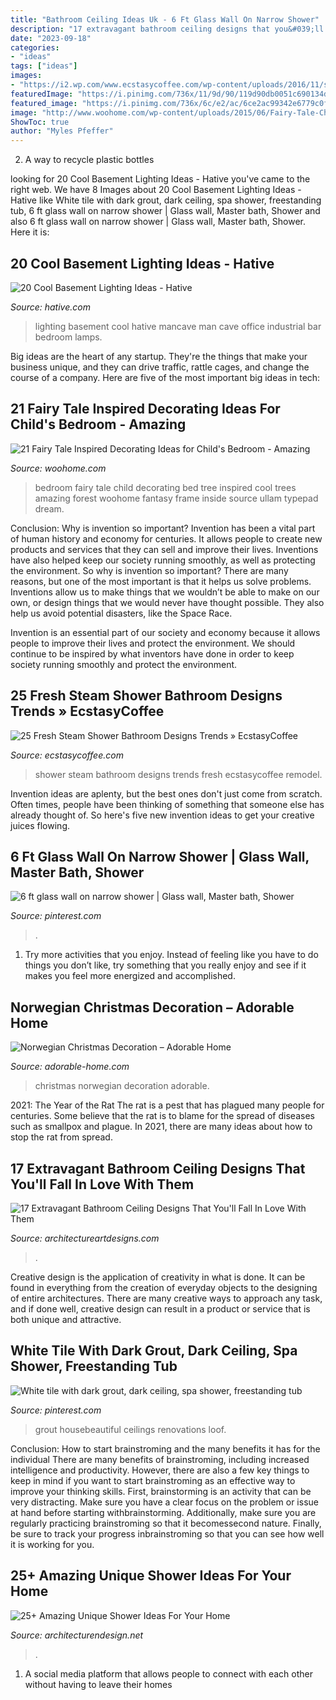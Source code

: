 ```yaml
---
title: "Bathroom Ceiling Ideas Uk - 6 Ft Glass Wall On Narrow Shower"
description: "17 extravagant bathroom ceiling designs that you&#039;ll fall in love with them"
date: "2023-09-18"
categories:
- "ideas"
tags: ["ideas"]
images:
- "https://i2.wp.com/www.ecstasycoffee.com/wp-content/uploads/2016/11/shower-steam.jpg?resize=495%2C702"
featuredImage: "https://i.pinimg.com/736x/11/9d/90/119d90db0051c690134dd38803ab9f86--glass-walls-showers.jpg"
featured_image: "https://i.pinimg.com/736x/6c/e2/ac/6ce2ac99342e6779c0ff4beee7defdc0.jpg"
image: "http://www.woohome.com/wp-content/uploads/2015/06/Fairy-Tale-Child-Bedroom-WooHome-16.jpg"
ShowToc: true
author: "Myles Pfeffer"
---
```



2. A way to recycle plastic bottles 

	

		
looking for 20 Cool Basement Lighting Ideas - Hative you've came to the right web. We have 8 Images about 20 Cool Basement Lighting Ideas - Hative like White tile with dark grout, dark ceiling, spa shower, freestanding tub, 6 ft glass wall on narrow shower | Glass wall, Master bath, Shower and also 6 ft glass wall on narrow shower | Glass wall, Master bath, Shower. Here it is:
		
    
## 20 Cool Basement Lighting Ideas - Hative

<img loading=lazy src="http://hative.com/wp-content/uploads/2014/05/basement-lighting-ideas/17-mancave-lighting.jpg" onerror="this.onerror=null;this.src='https://tse1.mm.bing.net/th?id=OIP.Lv5P2XWwy28z3Ls7FBCDywHaJ4&amp;pid=15.1';" alt="20 Cool Basement Lighting Ideas - Hative">

_Source: hative.com_

>lighting basement cool hative mancave man cave office industrial bar bedroom lamps. 

	

Big ideas are the heart of any startup. They're the things that make your business unique, and they can drive traffic, rattle cages, and change the course of a company. Here are five of the most important big ideas in tech: 

    
## 21 Fairy Tale Inspired Decorating Ideas For Child&#039;s Bedroom - Amazing

<img loading=lazy src="http://www.woohome.com/wp-content/uploads/2015/06/Fairy-Tale-Child-Bedroom-WooHome-16.jpg" onerror="this.onerror=null;this.src='https://tse3.mm.bing.net/th?id=OIP.nvElJIyhfHa9SMyDZ9n7JgHaLE&amp;pid=15.1';" alt="21 Fairy Tale Inspired Decorating Ideas for Child&#039;s Bedroom - Amazing">

_Source: woohome.com_

>bedroom fairy tale child decorating bed tree inspired cool trees amazing forest woohome fantasy frame inside source ullam typepad dream. 

	

Conclusion: Why is invention so important?
Invention has been a vital part of human history and economy for centuries. It allows people to create new products and services that they can sell and improve their lives. Inventions have also helped keep our society running smoothly, as well as protecting the environment.
So why is invention so important? There are many reasons, but one of the most important is that it helps us solve problems. Inventions allow us to make things that we wouldn’t be able to make on our own, or design things that we would never have thought possible. They also help us avoid potential disasters, like the Space Race.

 Invention is an essential part of our society and economy because it allows people to improve their lives and protect the environment. We should continue to be inspired by what inventors have done in order to keep society running smoothly and protect the environment.

    
## 25 Fresh Steam Shower Bathroom Designs Trends » EcstasyCoffee

<img loading=lazy src="https://i2.wp.com/www.ecstasycoffee.com/wp-content/uploads/2016/11/shower-steam.jpg?resize=495%2C702" onerror="this.onerror=null;this.src='https://tse4.mm.bing.net/th?id=OIP.oq2_UmW_PaW2kfVW_cwbYgHaKg&amp;pid=15.1';" alt="25 Fresh Steam Shower Bathroom Designs Trends » EcstasyCoffee">

_Source: ecstasycoffee.com_

>shower steam bathroom designs trends fresh ecstasycoffee remodel. 

	

Invention ideas are aplenty, but the best ones don't just come from scratch. Often times, people have been thinking of something that someone else has already thought of. So here's five new invention ideas to get your creative juices flowing.

    
## 6 Ft Glass Wall On Narrow Shower | Glass Wall, Master Bath, Shower

<img loading=lazy src="https://i.pinimg.com/736x/11/9d/90/119d90db0051c690134dd38803ab9f86--glass-walls-showers.jpg" onerror="this.onerror=null;this.src='https://tse2.mm.bing.net/th?id=OIP.eledveXStZBj8o-G4Za3pgHaNK&amp;pid=15.1';" alt="6 ft glass wall on narrow shower | Glass wall, Master bath, Shower">

_Source: pinterest.com_

>. 

	

1. Try more activities that you enjoy. Instead of feeling like you have to do things you don’t like, try something that you really enjoy and see if it makes you feel more energized and accomplished. 

    
## Norwegian Christmas Decoration – Adorable Home

<img loading=lazy src="https://adorable-home.com/wp-content/gallery/norwegian-christmas-decoration/norwegian-christmas-decoration-7.jpg" onerror="this.onerror=null;this.src='https://tse1.mm.bing.net/th?id=OIP.YsirYfkteL19ZiBe6T-KSwHaJD&amp;pid=15.1';" alt="Norwegian Christmas Decoration – Adorable Home">

_Source: adorable-home.com_

>christmas norwegian decoration adorable. 

	

2021: The Year of the Rat
The rat is a pest that has plagued many people for centuries. Some believe that the rat is to blame for the spread of diseases such as smallpox and plague. In 2021, there are many ideas about how to stop the rat from spread.

    
## 17 Extravagant Bathroom Ceiling Designs That You&#039;ll Fall In Love With Them

<img loading=lazy src="https://www.architectureartdesigns.com/wp-content/uploads/2015/06/964.jpg" onerror="this.onerror=null;this.src='https://tse1.mm.bing.net/th?id=OIP.4uQOs-rwAZOKnaY8dprsCQHaE7&amp;pid=15.1';" alt="17 Extravagant Bathroom Ceiling Designs That You&#039;ll Fall In Love With Them">

_Source: architectureartdesigns.com_

>. 

	

Creative design is the application of creativity in what is done. It can be found in everything from the creation of everyday objects to the designing of entire architectures. There are many creative ways to approach any task, and if done well, creative design can result in a product or service that is both unique and attractive.

    
## White Tile With Dark Grout, Dark Ceiling, Spa Shower, Freestanding Tub

<img loading=lazy src="https://i.pinimg.com/736x/6c/e2/ac/6ce2ac99342e6779c0ff4beee7defdc0.jpg" onerror="this.onerror=null;this.src='https://tse2.mm.bing.net/th?id=OIP.12u9V81-gnvSUbLyREkGkgHaLH&amp;pid=15.1';" alt="White tile with dark grout, dark ceiling, spa shower, freestanding tub">

_Source: pinterest.com_

>grout housebeautiful ceilings renovations loof. 

	

Conclusion: How to start brainstroming and the many benefits it has for the individual
There are many benefits of brainstroming, including increased intelligence and productivity. However, there are also a few key things to keep in mind if you want to start brainstroming as an effective way to improve your thinking skills. First, brainstorming is an activity that can be very distracting. Make sure you have a clear focus on the problem or issue at hand before starting withbrainstorming. Additionally, make sure you are regularly practicing brainstroming so that it becomessecond nature. Finally, be sure to track your progress inbrainstroming so that you can see how well it is working for you.

    
## 25+ Amazing Unique Shower Ideas For Your Home

<img loading=lazy src="https://cdn.architecturendesign.net/wp-content/uploads/2016/03/AD-Amazing-Unique-Shower-Ideas-For-Your-Home-07.jpg" onerror="this.onerror=null;this.src='https://tse1.mm.bing.net/th?id=OIP.nbiiUnqxj8Pryvd9b0jKzQHaLJ&amp;pid=15.1';" alt="25+ Amazing Unique Shower Ideas For Your Home">

_Source: architecturendesign.net_

>. 

	

1. A social media platform that allows people to connect with each other without having to leave their homes 

